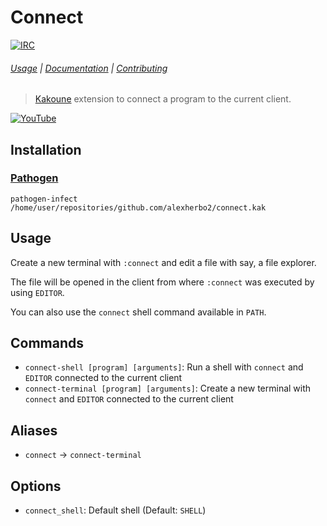 # Connect

[![IRC][IRC Badge]][IRC]

###### [Usage](#usage) | [Documentation](#commands) | [Contributing](CONTRIBUTING)

> [Kakoune] extension to connect a program to the current client.

[![YouTube](https://img.youtube.com/vi/v_Ffno9wiJ4/0.jpg)](https://youtu.be/v_Ffno9wiJ4)

## Installation

### [Pathogen]

``` kak
pathogen-infect /home/user/repositories/github.com/alexherbo2/connect.kak
```

## Usage

Create a new terminal with `:connect` and edit a file with say, a file explorer.

The file will be opened in the client from where `:connect` was executed by using `EDITOR`.

You can also use the `connect` shell command available in `PATH`.

## Commands

- `connect-shell [program] [arguments]`: Run a shell with `connect` and `EDITOR` connected to the current client
- `connect-terminal [program] [arguments]`: Create a new terminal with `connect` and `EDITOR` connected to the current client

## Aliases

- `connect` → `connect-terminal`

## Options

- `connect_shell`: Default shell (Default: `SHELL`)

[Kakoune]: https://kakoune.org
[IRC]: https://webchat.freenode.net?channels=kakoune
[IRC Badge]: https://img.shields.io/badge/IRC-%23kakoune-blue.svg
[Pathogen]: https://github.com/alexherbo2/pathogen.kak

